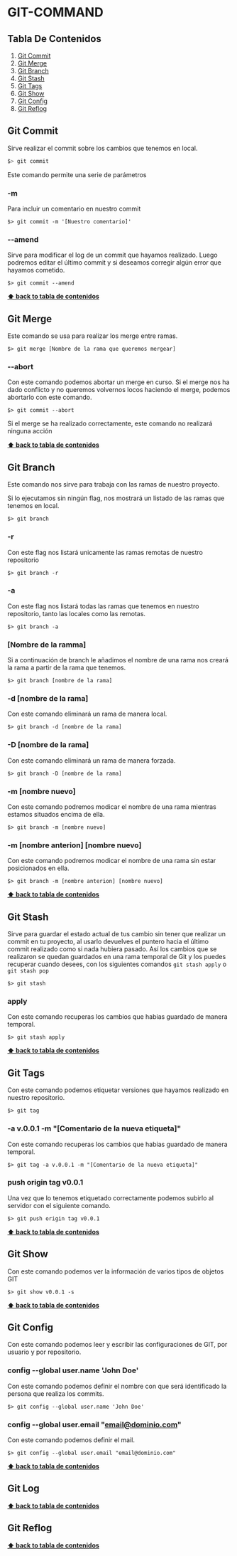 # GIT-COMMAND

## Tabla De Contenidos

1. [Git Commit](#git-commit)
1. [Git Merge](#git-merge)
1. [Git Branch](#git-branch)
1. [Git Stash](#git-stash)
1. [Git Tags](#git-tags)
1. [Git Show](#git-show)
1. [Git Config](#git-config)
1. [Git Reflog](#git-reflog)

## Git Commit

Sirve realizar el commit sobre los cambios que tenemos en local.

```bash
$> git commit
```

Este comando permite una serie de parámetros

### -m

Para incluir un comentario en nuestro commit

```shell
$> git commit -m '[Nuestro comentario]'
```

### --amend

Sirve para modificar el log de un commit que hayamos realizado. Luego podremos editar el último commit y si deseamos corregir algún error que hayamos cometido.

```shell
$> git commit --amend
```

**[⬆ back to tabla de contenidos](#tabla-de-contenidos)**

## Git Merge

Este comando se usa para realizar los merge entre ramas.

```shell
$> git merge [Nombre de la rama que queremos mergear]
```

### --abort

Con este comando podemos abortar un merge en curso. Si el merge nos ha dado conflicto y no queremos volvernos locos haciendo el merge, podemos abortarlo con este comando.

```shell
$> git commit --abort
```

Si el merge se ha realizado correctamente, este comando no realizará ninguna acción

**[⬆ back to tabla de contenidos](#tabla-de-contenidos)**

## Git Branch

Este comando nos sirve para trabaja con las ramas de nuestro proyecto.

Si lo ejecutamos sin ningún flag, nos mostrará un listado de las ramas que tenemos en local.

```shell
$> git branch
```

### -r

Con este flag nos listará unicamente las ramas remotas de nuestro repositorio

```shell
$> git branch -r
```

### -a

Con este flag nos listará todas las ramas que tenemos en nuestro repositorio, tanto las locales como las remotas.

```shell
$> git branch -a
```

### [Nombre de la ramma]

Si a continuación de branch le añadimos el nombre de una rama nos creará la rama a partir de la rama que tenemos.

```shell
$> git branch [nombre de la rama]
```

### -d [nombre de la rama]

Con este comando eliminará un rama de manera local.

```shell
$> git branch -d [nombre de la rama]
```

### -D [nombre de la rama]

Con este comando eliminará un rama de manera forzada.

```shell
$> git branch -D [nombre de la rama]
```

### -m [nombre nuevo]

Con este comando podremos modicar el nombre de una rama mientras estamos situados encima de ella.

```shell
$> git branch -m [nombre nuevo]
```

### -m [nombre anterion] [nombre nuevo]

Con este comando podremos modicar el nombre de una rama sin estar posicionados en ella.

```shell
$> git branch -m [nombre anterion] [nombre nuevo]
```

**[⬆ back to tabla de contenidos](#tabla-de-contenidos)**

## Git Stash

Sirve para guardar el estado actual de tus cambio sin tener que realizar un commit en tu proyecto, al usarlo devuelves el puntero hacia el último commit realizado como si nada hubiera pasado. Así los cambios que se realizaron se quedan guardados en una rama temporal de Git y los puedes recuperar cuando desees, con los siguientes comandos `git stash apply` o `git stash pop`

```shell
$> git stash
```

### apply

Con este comando recuperas los cambios que habias guardado de manera temporal.

```shell
$> git stash apply
```

**[⬆ back to tabla de contenidos](#tabla-de-contenidos)**

## Git Tags

Con este comando podemos etiquetar versiones que hayamos realizado en nuestro repositorio.

```shell
$> git tag
```

### -a v.0.0.1 -m "[Comentario de la nueva etiqueta]"

Con este comando recuperas los cambios que habias guardado de manera temporal.

```shell
$> git tag -a v.0.0.1 -m "[Comentario de la nueva etiqueta]"
```

### push origin tag v0.0.1

Una vez que lo tenemos etiquetado correctamente podemos subirlo al servidor con el siguiente comando.

```shell
$> git push origin tag v0.0.1
```

**[⬆ back to tabla de contenidos](#tabla-de-contenidos)**

## Git Show

Con este comando podemos ver la información de varios tipos de objetos GIT

```shell
$> git show v0.0.1 -s
```

**[⬆ back to tabla de contenidos](#tabla-de-contenidos)**

## Git Config

Con este comando podemos leer y escribir las configuraciones de GIT, por usuario y por repositorio.

### config --global user.name 'John Doe'

Con este comando podemos definir el nombre con que será identificado la persona que realiza los commits.

```shell
$> git config --global user.name 'John Doe'
```

### config --global user.email "email@dominio.com"

Con este comando podemos definir el mail.

```shell
$> git config --global user.email "email@dominio.com"
```

**[⬆ back to tabla de contenidos](#tabla-de-contenidos)**

## Git Log

**[⬆ back to tabla de contenidos](#tabla-de-contenidos)**

## Git Reflog


**[⬆ back to tabla de contenidos](#tabla-de-contenidos)**
